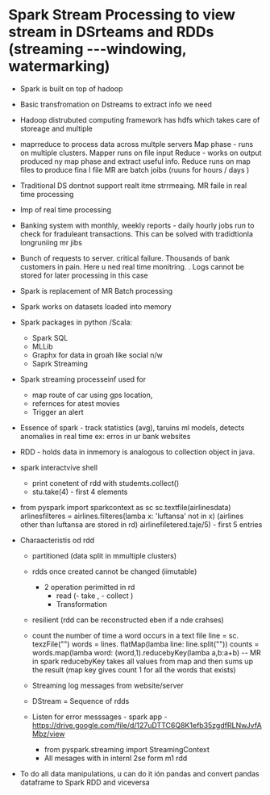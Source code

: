 # Spark Stream Processing to view stream in DSrteams and RDDs (streaming ---windowing, watermarking)
- Spark is built on top of hadoop 
- Basic transfromation on Dstreams to extract info we need
- Hadoop distrubuted computing framework has hdfs which takes care of storeage and multiple 
- maprreduce to process data across multple servers 
  Map phase - runs on multiple clusters. Mapper runs on file input
  Reduce - works on output produced ny map phase and extract useful info. Reduce runs on map files to produce fina l file
  MR are batch joibs (ruuns for hours / days ) 
  
- Traditional DS dontnot support realt itme strrmeaing. MR faile in real time processing

- Imp of real time processing 
- Banking system with monthly, weekly reports - daily hourly jobs run to check for fraduleant transactions. This can be solved with tradidtionla longruniing mr jibs
- Bunch of requests to server. critical failure. Thousands of bank customers in pain. Here u ned real time monitring. . Logs cannot be stored for later processing in this case

- Spark is replacement of MR Batch processing

- Spark works on datasets loaded into memory 

- Spark packages in python /Scala: 
  - Spark SQL
  - MLLib
  - Graphx for data in groah like social n/w
  - Saprk Streaming
  
- Spark streaming processeinf used for 
  - map route of car using gps location,
  - refernces for atest movies
  - Trigger an alert 
  
- Essence of spark - track statistics (avg), taruins ml models, detects anomalies in real time ex: erros in ur bank websites
- RDD - holds data in inmemory is analogous to collection object in java. 


- spark interactvive shell 

  - print conetent of rdd with studemts.collect()
  - stu.take(4) - first 4 elements 
- from pyspark import sparkcontext as sc
  sc.textfile(airlinesdata)
  arlinesfilteres = airlines.filteres(lamba x: 'luftansa' not in x) (airlines other than luftansa are stored in rd)
  airlinefiletered.taje/5) - first 5 entries 
  
- Charaacteristis od rdd
  - partitioned (data split in mmultiple clusters)
  - rdds once created cannot be changed (iimutable)
    - 2 operation perimitted in rd 
      - read (- take , - collect )
      - Transformation 
  - resilient (rdd can be reconstructed eben if a nde crahses)
  


  - count the number of time a word occurs in  a text file 
    line = sc. texzFile("")
    words = lines. flatMap(lamba line: line.split(""))
    counts = words.map(lamba word: (word,1).reducebyKey(lamba a,b:a+b) -- MR in spark 
    reducebyKey takes all values from map and then sums up the result (map key gives count 1 for all the words that exists)
    
  - Streaming log messages from website/server 
  -  DStream = Sequence of rdds 
  
  - Listen for error messsages - spark app - https://drive.google.com/file/d/127uDTTC6Q8K1efb35zgdfRLNwJvfAMbz/view
    -  from pyspark.streaming import StreamingContext
    - All mesages with in internl 2se form m1 rdd
  
  

- To do all data manipulations, u can do it ión pandas and convert pandas dataframe to Spark RDD and viceversa 



